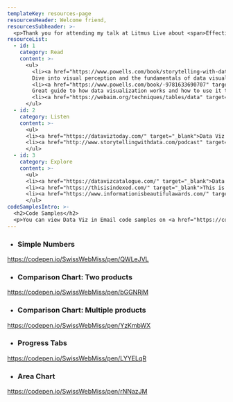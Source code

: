 ```yaml
---
templateKey: resources-page
resourcesHeader: Welcome friend,
resourcesSubheader: >-
  <p>Thank you for attending my talk at Litmus Live about <span>Effective Storytelling with Data Visualization</span>! Here you will find <span>code samples</span> of accessible data viz in email as well as additional <span>resources</span> to help get you started.</p>
resourceList:
  - id: 1
    category: Read
    content: >-
      <ul>
        <li><a href="https://www.powells.com/book/storytelling-with-data-a-data-visualization-guide-for-business-professionals-9781119002253" target="_blank">Storytelling with Data</a><br>
        Dive into visual perception and the fundamentals of data visualization.</li>
        <li><a href="https://www.powells.com/book/-9781633690707" target="_blank">Good Charts</a><br>
        Great guide to how data visualization works and how to use it to impress and persuade.</li>
        <li><a href="https://webaim.org/techniques/tables/data" target="_blank">Creating Accessible Tables</a><br>WebAIM article on how to create accessible tables in HTML.</li>
      </ul>
  - id: 2
    category: Listen
    content: >-
      <ul>
      <li><a href="https://dataviztoday.com/" target="_blank">Data Viz Today</a><br>A Podcast that dissects the tools, methods, and techniques used in data viz.</li>
      <li><a href="http://www.storytellingwithdata.com/podcast" target="_blank">Storytelling with Data, the Podcast</a><br>Author of the book by the same name, Cole Nussbaumer Knaflic interviews other data viz creators on the challenges and techniques they use to create engaging visualizations.</li>
      </ul>
  - id: 3
    category: Explore
    content: >-
      <ul>
      <li><a href="https://datavizcatalogue.com/" target="_blank">Data Visualization Catalog</a><br>A library of different data visualizations categorized by function and type.</li>
      <li><a href="https://thisisindexed.com/" target="_blank">This is Indexed</a><br>Simple data viz written on index cards by Jessica Hagy.</li>
      <li><a href="https://www.informationisbeautifulawards.com/" target="_blank">Information is Beautiful</a><br>An awards series to help inspire create approaches to data viz.</li>
      </ul>
codeSamplesIntro: >-
  <h2>Code Samples</h2>
  <p>You can view Data Viz in Email code samples on <a href="https://codepen.io/collection/DgGxMQ" target="_blank">CodePen</a> or download and contribute to the <a href="https://github.com/hkolsen/email-data-viz" target="_blank">Github Repository</a>.</p>
---
```

  *   ### Simple Numbers
  https://codepen.io/SwissWebMiss/pen/QWLeJVL
  *   ### Comparison Chart: Two products
  https://codepen.io/SwissWebMiss/pen/bGGNRjM
  *   ### Comparison Chart: Multiple products
  https://codepen.io/SwissWebMiss/pen/YzKmbWX
  *   ### Progress Tabs
  https://codepen.io/SwissWebMiss/pen/LYYELqR
  *   ### Area Chart
  https://codepen.io/SwissWebMiss/pen/rNNazJM
